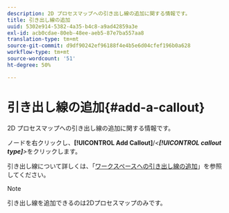 ```yaml
---
description: 2D プロセスマップへの引き出し線の追加に関する情報です。
title: 引き出し線の追加
uuid: 5302e914-5382-4a35-b4c8-a9ad42859a3e
exl-id: acb0cdae-80eb-48ee-aeb5-87e7ba557aa8
translation-type: tm+mt
source-git-commit: d9df90242ef96188f4e4b5e6d04cfef196b0a628
workflow-type: tm+mt
source-wordcount: '51'
ht-degree: 50%

---
```


# 引き出し線の追加{#add-a-callout}

2D プロセスマップへの引き出し線の追加に関する情報です。

ノードを右クリックし、**[!UICONTROL Add Callout]**/*&lt;**[!UICONTROL callout type]**>*&#x200B;をクリックします。

引き出し線について詳しくは、「[ワークスペースへの引き出し線の追加](../../../../home/c-get-started/c-vis/c-call-wkspc.md#concept-212b09e763044d938987b4a9c658adc0)」を参照してください。

>[!NOTE]
>
>引き出し線を追加できるのは2Dプロセスマップのみです。
